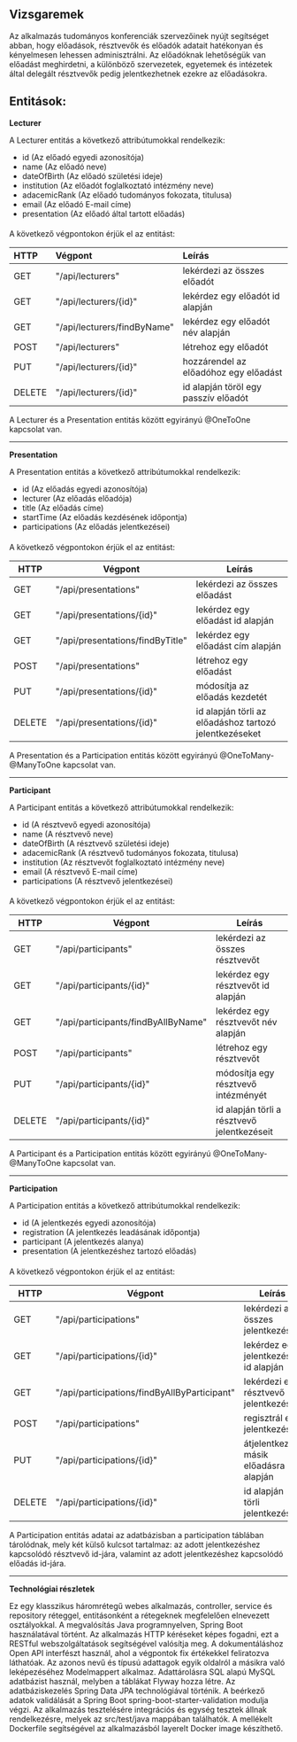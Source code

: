 **Vizsgaremek**
-
Az alkalmazás tudományos konferenciák szervezőinek nyújt segítséget abban, hogy előadások, résztvevők és előadók
adatait hatékonyan és kényelmesen lehessen adminisztrálni. Az előadóknak lehetőségük van előadást meghirdetni, 
a különböző szervezetek, egyetemek és intézetek által delegált résztvevők pedig jelentkezhetnek ezekre az előadásokra.

Entitások:
-
**Lecturer**

A Lecturer entitás a következő attribútumokkal rendelkezik:

* id (Az előadó egyedi azonosítója)
* name (Az előadó neve)
* dateOfBirth (Az előadó születési ideje)
* institution (Az előadót foglalkoztató intézmény neve)
* adacemicRank (Az előadó tudományos fokozata, titulusa)
* email (Az előadó E-mail címe)
* presentation (Az előadó által tartott előadás)
####

A következő végpontokon érjük el az entitást:


| HTTP   | Végpont                     | Leírás                                |
|:-------|:----------------------------|:--------------------------------------|
| GET    | "/api/lecturers"            | lekérdezi az összes előadót           |
| GET    | "/api/lecturers/{id}"       | lekérdez egy előadót id alapján       |
| GET    | "/api/lecturers/findByName" | lekérdez egy előadót név alapján      |
| POST   | "/api/lecturers"            | létrehoz egy előadót                  |
| PUT    | "/api/lecturers/{id}"       | hozzárendel az előadóhoz egy előadást |
| DELETE | "/api/lecturers/{id}"       | id alapján töröl egy passzív előadót  |

A Lecturer és a Presentation entitás között egyirányú @OneToOne kapcsolat van.
***
**Presentation**

A Presentation entitás a következő attribútumokkal rendelkezik:
* id (Az előadás egyedi azonosítója)
* lecturer (Az előadás előadója)
* title (Az előadás címe)
* startTime (Az előadás kezdésének időpontja)
* participations (Az előadás jelentkezései)
####

A következő végpontokon érjük el az entitást:

| HTTP   | Végpont                          | Leírás                                                  |
|--------|----------------------------------|---------------------------------------------------------|
| GET    | "/api/presentations"             | lekérdezi az összes előadást                            |
| GET    | "/api/presentations/{id}"        | lekérdez egy előadást id alapján                        |
| GET    | "/api/presentations/findByTitle" | lekérdez egy előadást cím alapján                       |
| POST   | "/api/presentations"             | létrehoz egy előadást                                   |
| PUT    | "/api/presentations/{id}"        | módosítja az előadás kezdetét                           |
| DELETE | "/api/presentations/{id}"        | id alapján törli az előadáshoz tartozó jelentkezéseket  |


A Presentation és a Participation entitás között egyirányú @OneToMany-@ManyToOne kapcsolat van.
***
**Participant**

A Participant entitás a következő attribútumokkal rendelkezik:
* id (A résztvevő egyedi azonosítója)
* name (A résztvevő neve)
* dateOfBirth (A résztvevő születési ideje)
* adacemicRank (A résztvevő tudományos fokozata, titulusa)
* institution (Az résztvevőt foglalkoztató intézmény neve)
* email (A résztvevő E-mail címe)
* participations (A résztvevő jelentkezései)
####
A következő végpontokon érjük el az entitást:

| HTTP   | Végpont                             | Leírás                                       |
|--------|-------------------------------------|----------------------------------------------|
| GET    | "/api/participants"                 | lekérdezi az összes résztvevőt               |
| GET    | "/api/participants/{id}"            | lekérdez egy résztvevőt id alapján           |
| GET    | "/api/participants/findByAllByName" | lekérdez egy résztvevőt név alapján          |
| POST   | "/api/participants"                 | létrehoz egy résztvevőt                      |
| PUT    | "/api/participants/{id}"            | módosítja egy résztvevő intézményét          |
| DELETE | "/api/participants/{id}"            | id alapján törli a résztvevő jelentkezéseit  |

A Participant és a Participation entitás között egyirányú @OneToMany-@ManyToOne kapcsolat van.
***
**Participation**

A Participation entitás a következő attribútumokkal rendelkezik:
* id (A jelentkezés egyedi azonosítója)
* registration (A jelentkezés leadásának időpontja)
* participant (A jelentkezés alanya)
* presentation (A jelentkezéshez tartozó előadás)
####
A következő végpontokon érjük el az entitást:

| HTTP   | Végpont                                      | Leírás                                   |
|--------|----------------------------------------------|------------------------------------------|
| GET    | "/api/participations"                        | lekérdezi az összes jelentkezést         |
| GET    | "/api/participations/{id}"                   | lekérdez egy jelentkezést id alapján     |
| GET    | "/api/participations/findByAllByParticipant" | lekérdezi egy résztvevő jelentkezéseit   |
| POST   | "/api/participations"                        | regisztrál egy jelentkezést              |
| PUT    | "/api/participations/{id}"                   | átjelentkezés másik előadásra id alapján |
| DELETE | "/api/participations/{id}"                   | id alapján törli jelentkezést            |


A Participation entitás adatai az adatbázisban a participation táblában tárolódnak, mely két külső kulcsot tartalmaz:
az adott jelentkezéshez kapcsolódó résztvevő id-jára, valamint 
az adott jelentkezéshez kapcsolódó előadás id-jára.
***

**Technológiai részletek**

Ez egy klasszikus háromrétegű webes alkalmazás, controller, service és repository réteggel, entitásonként a rétegeknek 
megfelelően elnevezett osztályokkal. A megvalósítás Java programnyelven, Spring Boot használatával történt. 
Az alkalmazás HTTP kéréseket képes fogadni, ezt a RESTful webszolgáltatások segítségével valósítja meg. 
A dokumentáláshoz Open API interfészt használ, ahol a végpontok fix értékekkel feliratozva láthatóak. 
Az azonos nevű és típusú adattagok egyik oldalról a másikra való leképezéséhez Modelmappert alkalmaz.
Adattárolásra SQL alapú MySQL adatbázist használ, melyben a táblákat Flyway hozza létre. Az adatbáziskezelés 
Spring Data JPA technológiával történik. A beérkező adatok validálását a Spring Boot spring-boot-starter-validation 
modulja végzi. Az alkalmazás tesztelésére integrációs és egység tesztek állnak rendelkezésre, melyek az src/test/java 
mappában találhatók. A mellékelt Dockerfile segítségével az alkalmazásból layerelt Docker image készíthető.

